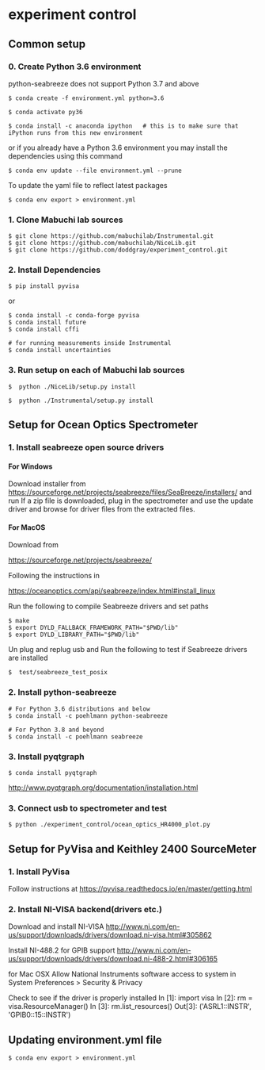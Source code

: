 # experiment control

## Common setup

### 0. Create Python 3.6 environment
python-seabreeze does not support Python 3.7 and above
```
$ conda create -f environment.yml python=3.6

$ conda activate py36

$ conda install -c anaconda ipython   # this is to make sure that iPython runs from this new environment
```

or if you already have a Python 3.6 environment you may install the dependencies using this command

```
$ conda env update --file environment.yml --prune
```

To update the yaml file to reflect latest packages

```
$ conda env export > environment.yml
```


### 1. Clone Mabuchi lab sources
```
$ git clone https://github.com/mabuchilab/Instrumental.git
$ git clone https://github.com/mabuchilab/NiceLib.git
$ git clone https://github.com/doddgray/experiment_control.git
```
### 2. Install Dependencies

```
$ pip install pyvisa
```
or

```
$ conda install -c conda-forge pyvisa
$ conda install future
$ conda install cffi

# for running measurements inside Instrumental
$ conda install uncertainties
```
### 3. Run setup on each of Mabuchi lab sources
```
$  python ./NiceLib/setup.py install

$  python ./Instrumental/setup.py install
```

## Setup for Ocean Optics Spectrometer
### 1. Install seabreeze open source drivers
#### For Windows
Download installer from
https://sourceforge.net/projects/seabreeze/files/SeaBreeze/installers/
and run
If a zip file is downloaded, plug in the spectrometer and use the update driver and browse for driver files from the extracted files.

#### For MacOS
Download from

https://sourceforge.net/projects/seabreeze/

Following the instructions in

https://oceanoptics.com/api/seabreeze/index.html#install_linux

Run the following to compile Seabreeze drivers and set paths
```
$ make
$ export DYLD_FALLBACK_FRAMEWORK_PATH="$PWD/lib"
$ export DYLD_LIBRARY_PATH="$PWD/lib"
```

Un plug and replug usb and Run the following to test if Seabreeze drivers are installed
```
$  test/seabreeze_test_posix
```

### 2. Install python-seabreeze
```
# For Python 3.6 distributions and below
$ conda install -c poehlmann python-seabreeze

# For Python 3.8 and beyond
$ conda install -c poehlmann seabreeze
```

### 3. Install pyqtgraph
```
$ conda install pyqtgraph
```

http://www.pyqtgraph.org/documentation/installation.html

### 3. Connect usb to spectrometer and test
```
$ python ./experiment_control/ocean_optics_HR4000_plot.py
```

## Setup for PyVisa and Keithley 2400 SourceMeter

### 1. Install PyVisa
Follow instructions at https://pyvisa.readthedocs.io/en/master/getting.html

### 2. Install NI-VISA backend(drivers etc.)

Download and install NI-VISA
http://www.ni.com/en-us/support/downloads/drivers/download.ni-visa.html#305862

Install NI-488.2 for GPIB support
http://www.ni.com/en-us/support/downloads/drivers/download.ni-488-2.html#306165

for Mac OSX
Allow National Instruments software access to system in System Preferences > Security & Privacy

Check to see if the driver is properly installed
In [1]: import visa
In [2]: rm = visa.ResourceManager()
In [3]: rm.list_resources()
Out[3]: ('ASRL1::INSTR', 'GPIB0::15::INSTR')


## Updating environment.yml file
```
$ conda env export > environment.yml
```

